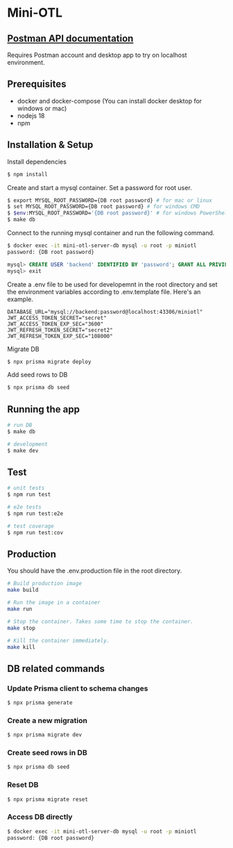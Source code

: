 # Mini-OTL

## [Postman API documentation](https://www.postman.com/aviation-physicist-85866318/workspace/mini-otl/collection/31024888-7a861ae0-69ed-44e6-81ef-54f49e891b4b?action=share&creator=31024888)
Requires Postman account and desktop app to try on localhost environment.

## Prerequisites

- docker and docker-compose (You can install docker desktop for windows or mac)
- nodejs 18
- npm

## Installation & Setup

Install dependencies

```bash
$ npm install
```

Create and start a mysql container. Set a password for root user.

```bash
$ export MYSQL_ROOT_PASSWORD={DB root password} # for mac or linux
$ set MYSQL_ROOT_PASSWORD={DB root password} # for windows CMD
$ $env:MYSQL_ROOT_PASSWORD='{DB root password}' # for windows PowerShell
$ make db
```

Connect to the running mysql container and run the following command.

```bash
$ docker exec -it mini-otl-server-db mysql -u root -p miniotl
password: {DB root password}
```

```sql
mysql> CREATE USER 'backend' IDENTIFIED BY 'password'; GRANT ALL PRIVILEGES ON *.* TO 'backend'; FLUSH PRIVILEGES;
mysql> exit
```

Create a .env file to be used for developemnt in the root directory and set the environment variables according to .env.template file. Here's an example.

```
DATABASE_URL="mysql://backend:password@localhost:43306/miniotl"
JWT_ACCESS_TOKEN_SECRET="secret"
JWT_ACCESS_TOKEN_EXP_SEC="3600"
JWT_REFRESH_TOKEN_SECRET="secret2"
JWT_REFRESH_TOKEN_EXP_SEC="108000"
```

Migrate DB

```bash
$ npx prisma migrate deploy
```

Add seed rows to DB
```bash
$ npx prisma db seed
```

## Running the app

```bash
# run DB
$ make db

# development
$ make dev
```

## Test

```bash
# unit tests
$ npm run test

# e2e tests
$ npm run test:e2e

# test coverage
$ npm run test:cov
```

## Production

You should have the .env.production file in the root directory.

```bash
# Build production image
make build

# Run the image in a container
make run

# Stop the container. Takes some time to stop the container.
make stop

# Kill the container immediately.
make kill
```

## DB related commands

### Update Prisma client to schema changes

```bash
$ npx prisma generate
```

### Create a new migration

```bash
$ npx prisma migrate dev
```

### Create seed rows in DB

```bash
$ npx prisma db seed
```

### Reset DB

```bash
$ npx prisma migrate reset
```

### Access DB directly

```bash
$ docker exec -it mini-otl-server-db mysql -u root -p miniotl
password: {DB root password}
```
